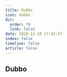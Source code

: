 ```yaml
---
title: Dubbo
icon: dubbo
dir:
  order: 70
  link: false
date: 2020-11-18 17:43:57
index: false
timeline: false
article: false
---
```





## Dubbo

